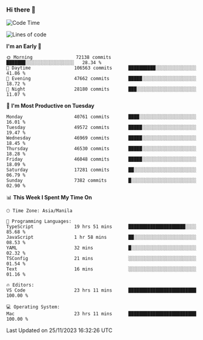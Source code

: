### Hi there 👋

<!--START_SECTION:waka-->
![Code Time](http://img.shields.io/badge/Code%20Time-4%2C578%20hrs%205%20mins-blue)

![Lines of code](https://img.shields.io/badge/From%20Hello%20World%20I%27ve%20Written-107.7%20million%20lines%20of%20code-blue)

**I'm an Early 🐤** 

```text
🌞 Morning                72138 commits       ███████░░░░░░░░░░░░░░░░░░   28.34 % 
🌆 Daytime                106563 commits      ██████████░░░░░░░░░░░░░░░   41.86 % 
🌃 Evening                47662 commits       █████░░░░░░░░░░░░░░░░░░░░   18.72 % 
🌙 Night                  28180 commits       ███░░░░░░░░░░░░░░░░░░░░░░   11.07 % 
```
📅 **I'm Most Productive on Tuesday** 

```text
Monday                   40761 commits       ████░░░░░░░░░░░░░░░░░░░░░   16.01 % 
Tuesday                  49572 commits       █████░░░░░░░░░░░░░░░░░░░░   19.47 % 
Wednesday                46969 commits       █████░░░░░░░░░░░░░░░░░░░░   18.45 % 
Thursday                 46530 commits       █████░░░░░░░░░░░░░░░░░░░░   18.28 % 
Friday                   46048 commits       █████░░░░░░░░░░░░░░░░░░░░   18.09 % 
Saturday                 17281 commits       ██░░░░░░░░░░░░░░░░░░░░░░░   06.79 % 
Sunday                   7382 commits        █░░░░░░░░░░░░░░░░░░░░░░░░   02.90 % 
```


📊 **This Week I Spent My Time On** 

```text
🕑︎ Time Zone: Asia/Manila

💬 Programming Languages: 
TypeScript               19 hrs 51 mins      █████████████████████░░░░   85.68 % 
JavaScript               1 hr 58 mins        ██░░░░░░░░░░░░░░░░░░░░░░░   08.53 % 
YAML                     32 mins             █░░░░░░░░░░░░░░░░░░░░░░░░   02.32 % 
TSConfig                 21 mins             ░░░░░░░░░░░░░░░░░░░░░░░░░   01.54 % 
Text                     16 mins             ░░░░░░░░░░░░░░░░░░░░░░░░░   01.16 % 

🔥 Editors: 
VS Code                  23 hrs 11 mins      █████████████████████████   100.00 % 

💻 Operating System: 
Mac                      23 hrs 11 mins      █████████████████████████   100.00 % 
```


 Last Updated on 25/11/2023 16:32:26 UTC
<!--END_SECTION:waka-->


<!--
**rad182/rad182** is a ✨ _special_ ✨ repository because its `README.md` (this file) appears on your GitHub profile.

Here are some ideas to get you started:

- 🔭 I’m currently working on ...
- 🌱 I’m currently learning ...
- 👯 I’m looking to collaborate on ...
- 🤔 I’m looking for help with ...
- 💬 Ask me about ...
- 📫 How to reach me: ...
- 😄 Pronouns: ...
- ⚡ Fun fact: ...
-->
